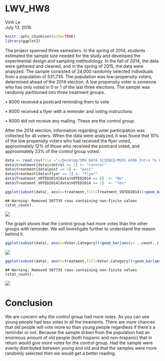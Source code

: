 # LWV_HW8
Vinh Le  
July 13, 2016  


```r
knitr::opts_chunk$set(echo=TRUE)
library(ggplot2)
```

The project spanned three semesters. In the spring of 2014, students estimated the sample size needed for the study and developed the experimental design and sampling methodology. In the fall of 2014, the data were gathered and cleaned, and in the spring of 2015, the data were analyzed.
The sample consisted of 24,000 randomly selected individuals from a population of 531,735. The population was low-propensity voters, determined ahead of the 2014 election. A low propensity voter is someone who has only voted in 0 or 1 of the last three elections. The sample was randomly partitioned into three treatment groups.

• 8000 received a postcard reminding them to vote

• 8000 received a flyer with a reminder and voting instructions

• 8000 did not receive any mailing. These are the control group.

After the 2014 election, information regarding voter participation was collected for all voters.
When the data were analyzed, it was found that 10% of the low propensity voters who had received the flyer voted, approximately 12% of those who received the postcard voted, and approximately 23% of the control group voted.


```r
data <- read.csv(file ="~/Desktop/SMU DATA SCIENCE/MSDS 6306 Intro to Data Science/Unit 8/Unit 8 HW/LWV_HW8/LWV_Data.csv", header = TRUE)
data$treatment[data$control == 1] <- "control"
data$treatment[data$post == 1] <- "post"
data$treatment[data$flyer == 1] <- "flyer"
data$Treatment_VOTED2014[data$VOTED2014 == 0]  <- "No"
data$Treatment_VOTED2014[data$VOTED2014 == 1]  <- "Yes"
```


```r
ggplot(subset(data), aes(x=treatment,fill=Treatment_VOTED2014))+geom_bar(aes(y= ..count..), stat="count", position = "dodge")
```

```
## Warning: Removed 507735 rows containing non-finite values (stat_count).
```

![](LWV_HW8_files/figure-html/unnamed-chunk-3-1.png)<!-- -->

The graph shows that the control group had more votes than the other groups with reminder. We will investigate further to understand the reason behind it. 


```r
ggplot(subset(data), aes(x=Voter.Category))+geom_bar(aes(y= ..count..), stat="count") 
```

![](LWV_HW8_files/figure-html/unnamed-chunk-4-1.png)<!-- -->



```r
ggplot(subset(data), aes(x=treatment,fill=Voter.Category))+geom_bar(aes(y= ..count..), stat="count", position="dodge")
```

```
## Warning: Removed 507735 rows containing non-finite values (stat_count).
```

![](LWV_HW8_files/figure-html/unnamed-chunk-5-1.png)<!-- -->

# Conclusion
We are concern why the control group had more votes. As you can see young people had less votes in all the treaments. There are more chances that old people will vote more so than young people regardless if there's a reminder or not. Because the sample drawn from the population had an enormous amount of old people (both hispanic and non-hispanic) that in return would give more votes for the control group. Had the sample were evenly distributed between young and old and that the samples were more randomly selected then we would get a better reading. 
